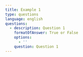 ```yaml
---
title: Example 1
type: questions
language: english
questions:
  - description: Question 1
    formatOfAnswer: True or False
    options:
      - ''
    question: Question 1
---
```


